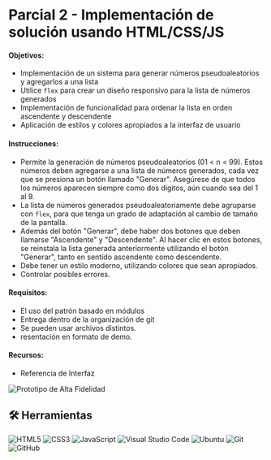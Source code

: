 
# Parcial 2 - Implementación de solución usando HTML/CSS/JS

#### Objetivos:

- Implementación de un sistema para generar números pseudoaleatorios y agregarlos a una lista
- Utilice `flex` para crear un diseño responsivo para la lista de números generados
- Implementación de funcionalidad para ordenar la lista en orden ascendente y descendente
- Aplicación de estilos y colores apropiados a la interfaz de usuario

#### Instrucciones:

- Permite la generación de números pseudoaleatorios (01 < n < 99). Estos números deben agregarse a una lista de números generados, cada vez que se presiona un botón llamado "Generar". Asegúrese de que todos los números aparecen siempre como dos dígitos, aún cuando sea del 1 al 9.
- La lista de números generados pseudoaleatoriamente debe agruparse con `flex`, para que tenga un grado de adaptación al cambio de tamaño de la pantalla.
- Además del botón "Generar", debe haber dos botones que deben llamarse "Ascendente" y "Descendente". Al hacer clic en estos botones, se reinstala la lista generada anteriormente utilizando el botón "Generar", tanto en sentido ascendente como descendente.
- Debe tener un estilo moderno, utilizando colores que sean apropiados.
- Controlar posibles errores.


#### Requisitos:

- El uso del patrón basado en módulos 
- Entrega dentro de la organización de git 
- Se pueden usar archivos distintos.
- resentación en formato de demo.

#### Recursos:

- Referencia de Interfaz

![Prototipo de Alta Fidelidad](https://i.ibb.co/YL5NdKr/thumbnail.png)

## 🛠 Herramientas
![HTML5](https://img.shields.io/badge/html5-%23E34F26.svg?style=for-the-badge&logo=html5&logoColor=white)
![CSS3](https://img.shields.io/badge/css3-%231572B6.svg?style=for-the-badge&logo=css3&logoColor=white)
![JavaScript](https://img.shields.io/badge/javascript-%23323330.svg?style=for-the-badge&logo=javascript&logoColor=%23F7DF1E)
![Visual Studio Code](https://img.shields.io/badge/Visual%20Studio%20Code-0078d7.svg?style=for-the-badge&logo=visual-studio-code&logoColor=white)
![Ubuntu](https://img.shields.io/badge/Ubuntu-E95420?style=for-the-badge&logo=ubuntu&logoColor=white)
![Git](https://img.shields.io/badge/git-%23F05033.svg?style=for-the-badge&logo=git&logoColor=white)
![GitHub](https://img.shields.io/badge/github-%23121011.svg?style=for-the-badge&logo=github&logoColor=white)

